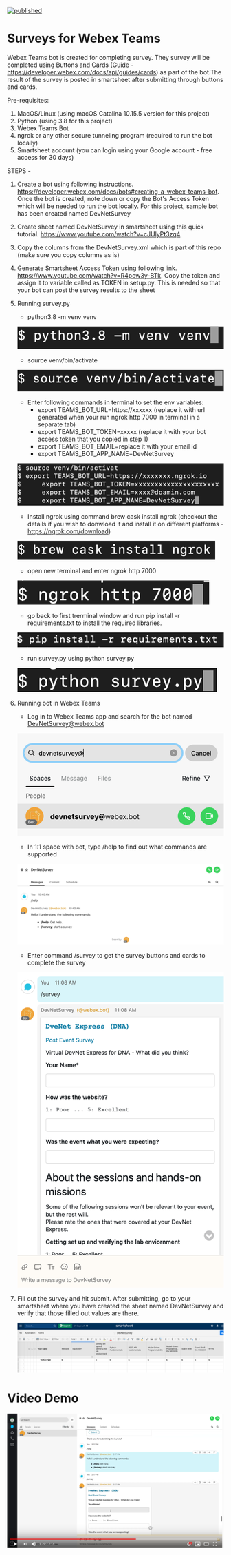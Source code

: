 [![published](https://static.production.devnetcloud.com/codeexchange/assets/images/devnet-published.svg)](https://developer.cisco.com/codeexchange/github/repo/vpralhad/buttons-cards_survey)

# Surveys for Webex Teams

Webex Teams bot is created for completing survey. They survey will be completed using Buttons and Cards (Guide - https://developer.webex.com/docs/api/guides/cards) as part of the bot.The result of the survey is posted in smartsheet after submitting through buttons and cards.

Pre-requisites:
1.  MacOS/Linux (using macOS Catalina 10.15.5 version for this project)
2.  Python (using 3.8 for this project)
3.  Webex Teams Bot
4.  ngrok or any other secure tunneling program (required to run the bot locally)
5.  Smartsheet account (you can login using your Google account - free access for 30 days)

STEPS -
1.  Create a bot using following instructions. https://developer.webex.com/docs/bots#creating-a-webex-teams-bot. Once the bot is created, note down or copy the Bot's Access Token which will be needed to run the bot locally. For this project, sample bot has been created named DevNetSurvey
2. Create sheet named DevNetSurvey in smartsheet using this quick tutorial. https://www.youtube.com/watch?v=cJUlyPt3zq4
3. Copy the columns from the DevNetSurvey.xml which is part of this repo (make sure you copy columns as is)
4. Generate Smartsheet Access Token using following link. https://www.youtube.com/watch?v=R4pow3y-BTk. Copy the token and assign it to variable called as TOKEN in setup.py. This is needed so that your bot can post the survey results to the sheet
5. Running survey.py
    - python3.8 -m venv venv
    
    ![](Images/venv.png)
    
    - source venv/bin/activate
    
    ![](Images/activatevenv.png)
    
    - Enter following commands in terminal to set the env variables:
        -   export TEAMS_BOT_URL=https://xxxxxx (replace it with url generated when your run ngrok http 7000 in terminal in
            a separate tab)
        -   export TEAMS_BOT_TOKEN=xxxxx (replace it with your bot access token that you copied in step 1)
        -   export TEAMS_BOT_EMAIL=replace it with your email id
        -   export TEAMS_BOT_APP_NAME=DevNetSurvey
        
     ![](Images/envvariables.png)
        
     - Install ngrok using command brew cask install ngrok (checkout the details if you wish to donwload it and install it on different platforms - https://ngrok.com/download)
     
     ![](Images/installngrok.png)
     
     - open new terminal and enter ngrok http 7000
     
     ![](Images/ngrok.png)
     
     - go back to first trerminal window and run pip install -r requirements.txt to install the required libraries.
     
     ![](Images/requirements.png)
     
     - run survey.py using python survey.py
     
     ![](Images/surveypython.png)
     
6. Running bot in Webex Teams
     - Log in to Webex Teams app and search for the bot named DevNetSurvey@webex.bot
     
     ![](Images/devnetsurveybot.png)
     
     - In 1:1 space with bot, type /help to find out what commands are supported
     
     ![](Images/botcommand.png)
     
     - Enter command /survey to get the survey buttons and cards to complete the survey
            
     ![](Images/buttonsandcards.png)
     
7. Fill out the survey and hit submit. After submitting, go to your smartsheet where you have created the sheet named           DevNetSurvey and verify that those filled out values are there.
     
     ![](Images/smartsheet.png)
  
# Video Demo

   [![](Images/youtube.png)](https://www.youtube.com/watch?v=7pMzjB2O_kI)
